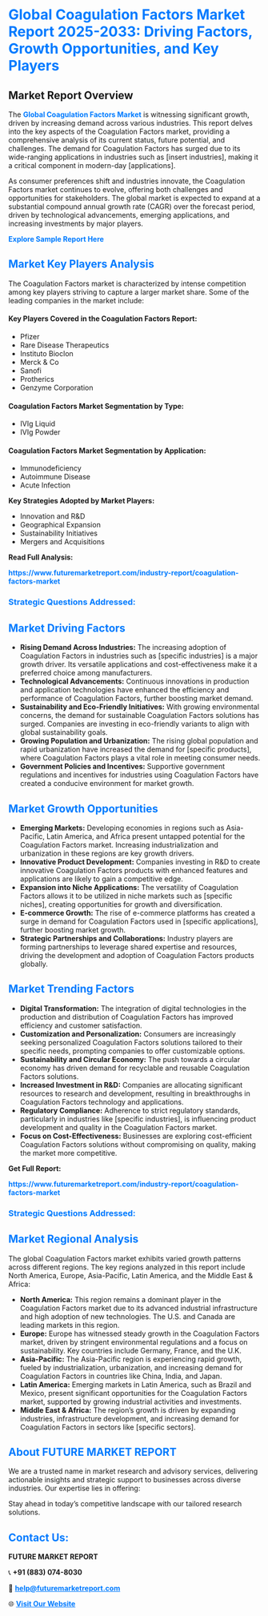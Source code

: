 <h1 style="color: #007BFF;">Global Coagulation Factors Market Report 2025-2033: Driving Factors, Growth Opportunities, and Key Players</h1>

<section id="overview">
<h2>Market Report Overview</h2>
<p>The <a href="https://www.futuremarketreport.com/industry-report/coagulation-factors-market" style="color: #007BFF; text-decoration: none;"><strong>Global Coagulation Factors Market</strong></a> is witnessing significant growth, driven by increasing demand across various industries. This report delves into the key aspects of the Coagulation Factors market, providing a comprehensive analysis of its current status, future potential, and challenges. The demand for Coagulation Factors has surged due to its wide-ranging applications in industries such as [insert industries], making it a critical component in modern-day [applications].</p>
<p>As consumer preferences shift and industries innovate, the Coagulation Factors market continues to evolve, offering both challenges and opportunities for stakeholders. The global market is expected to expand at a substantial compound annual growth rate (CAGR) over the forecast period, driven by technological advancements, emerging applications, and increasing investments by major players.</p>
</section>

<section id="overview">
<p><a href="https://www.futuremarketreport.com/request-sample/reportId=33335" style="color: #007BFF; text-decoration: none;"><strong>Explore Sample Report Here</strong></a></p>
</section>

<section id="key-players">
<h2 style="color: #007BFF;">Market Key Players Analysis</h2>
<p>The Coagulation Factors market is characterized by intense competition among key players striving to capture a larger market share. Some of the leading companies in the market include:</p>
<h4>Key Players Covered in the Coagulation Factors Report:</h4>
<ul><li>Pfizer</li><li>Rare Disease Therapeutics</li><li>Instituto Bioclon</li><li>Merck &amp; Co</li><li>Sanofi</li><li>Protherics</li><li>Genzyme Corporation</li></ul>
<h4>Coagulation Factors Market Segmentation by Type:</h4>
<ul><li>IVIg Liquid</li><li>IVIg Powder</li></ul>

<h4>Coagulation Factors Market Segmentation by Application:</h4>
<ul><li>Immunodeficiency</li><li>Autoimmune Disease</li><li>Acute Infection</li></ul>
<p><strong>Key Strategies Adopted by Market Players:</strong></p>
<ul>
<li>Innovation and R&D</li>
<li>Geographical Expansion</li>
<li>Sustainability Initiatives</li>
<li>Mergers and Acquisitions</li>
</ul>
</section>

<section>
<p><strong>Read Full Analysis: </strong></p><a href="https://www.futuremarketreport.com/industry-report/coagulation-factors-market" style="color: #007BFF; text-decoration: none;"><strong>https://www.futuremarketreport.com/industry-report/coagulation-factors-market</strong></a>
<h3 style="color: #007BFF;">Strategic Questions Addressed:</h3>
</section>

<section id="driving-factors">
<h2 style="color: #007BFF;">Market Driving Factors</h2>
<ul>
<li><strong>Rising Demand Across Industries:</strong> The increasing adoption of Coagulation Factors in industries such as [specific industries] is a major growth driver. Its versatile applications and cost-effectiveness make it a preferred choice among manufacturers.</li>
<li><strong>Technological Advancements:</strong> Continuous innovations in production and application technologies have enhanced the efficiency and performance of Coagulation Factors, further boosting market demand.</li>
<li><strong>Sustainability and Eco-Friendly Initiatives:</strong> With growing environmental concerns, the demand for sustainable Coagulation Factors solutions has surged. Companies are investing in eco-friendly variants to align with global sustainability goals.</li>
<li><strong>Growing Population and Urbanization:</strong> The rising global population and rapid urbanization have increased the demand for [specific products], where Coagulation Factors plays a vital role in meeting consumer needs.</li>
<li><strong>Government Policies and Incentives:</strong> Supportive government regulations and incentives for industries using Coagulation Factors have created a conducive environment for market growth.</li>
</ul>
</section>

<section id="growth-opportunities">
<h2 style="color: #007BFF;">Market Growth Opportunities</h2>
<ul>
<li><strong>Emerging Markets:</strong> Developing economies in regions such as Asia-Pacific, Latin America, and Africa present untapped potential for the Coagulation Factors market. Increasing industrialization and urbanization in these regions are key growth drivers.</li>
<li><strong>Innovative Product Development:</strong> Companies investing in R&D to create innovative Coagulation Factors products with enhanced features and applications are likely to gain a competitive edge.</li>
<li><strong>Expansion into Niche Applications:</strong> The versatility of Coagulation Factors allows it to be utilized in niche markets such as [specific niches], creating opportunities for growth and diversification.</li>
<li><strong>E-commerce Growth:</strong> The rise of e-commerce platforms has created a surge in demand for Coagulation Factors used in [specific applications], further boosting market growth.</li>
<li><strong>Strategic Partnerships and Collaborations:</strong> Industry players are forming partnerships to leverage shared expertise and resources, driving the development and adoption of Coagulation Factors products globally.</li>
</ul>
</section>

<section id="trending-factors">
<h2 style="color: #007BFF;">Market Trending Factors</h2>
<ul>
<li><strong>Digital Transformation:</strong> The integration of digital technologies in the production and distribution of Coagulation Factors has improved efficiency and customer satisfaction.</li>
<li><strong>Customization and Personalization:</strong> Consumers are increasingly seeking personalized Coagulation Factors solutions tailored to their specific needs, prompting companies to offer customizable options.</li>
<li><strong>Sustainability and Circular Economy:</strong> The push towards a circular economy has driven demand for recyclable and reusable Coagulation Factors solutions.</li>
<li><strong>Increased Investment in R&D:</strong> Companies are allocating significant resources to research and development, resulting in breakthroughs in Coagulation Factors technology and applications.</li>
<li><strong>Regulatory Compliance:</strong> Adherence to strict regulatory standards, particularly in industries like [specific industries], is influencing product development and quality in the Coagulation Factors market.</li>
<li><strong>Focus on Cost-Effectiveness:</strong> Businesses are exploring cost-efficient Coagulation Factors solutions without compromising on quality, making the market more competitive.</li>
</ul>
</section>

<section>
<p><strong>Get Full Report: </strong></p><a href="https://www.futuremarketreport.com/industry-report/coagulation-factors-market" style="color: #007BFF; text-decoration: none;"><strong>https://www.futuremarketreport.com/industry-report/coagulation-factors-market</strong></a>
<h3 style="color: #007BFF;">Strategic Questions Addressed:</h3>
</section>


<section id="regional-analysis">
<h2 style="color: #007BFF;">Market Regional Analysis</h2>
<p>The global Coagulation Factors market exhibits varied growth patterns across different regions. The key regions analyzed in this report include North America, Europe, Asia-Pacific, Latin America, and the Middle East & Africa:</p>
<ul>
<li><strong>North America:</strong> This region remains a dominant player in the Coagulation Factors market due to its advanced industrial infrastructure and high adoption of new technologies. The U.S. and Canada are leading markets in this region.</li>
<li><strong>Europe:</strong> Europe has witnessed steady growth in the Coagulation Factors market, driven by stringent environmental regulations and a focus on sustainability. Key countries include Germany, France, and the U.K.</li>
<li><strong>Asia-Pacific:</strong> The Asia-Pacific region is experiencing rapid growth, fueled by industrialization, urbanization, and increasing demand for Coagulation Factors in countries like China, India, and Japan.</li>
<li><strong>Latin America:</strong> Emerging markets in Latin America, such as Brazil and Mexico, present significant opportunities for the Coagulation Factors market, supported by growing industrial activities and investments.</li>
<li><strong>Middle East & Africa:</strong> The region’s growth is driven by expanding industries, infrastructure development, and increasing demand for Coagulation Factors in sectors like [specific sectors].</li>
</ul>
</section>

<footer>
<h2 style="color: #007BFF;">About FUTURE MARKET REPORT</h2>
<p>We are a trusted name in market research and advisory services, delivering actionable insights and strategic support to businesses across diverse industries. Our expertise lies in offering:</p>

<p>Stay ahead in today’s competitive landscape with our tailored research solutions.</p>

<h2 style="color: #007BFF;">Contact Us:</h2>
<p><strong>FUTURE MARKET REPORT</strong></p>
<p>📞 <strong>+91 (883) 074-8030</strong></p>
<p>📧 <strong><a href="mailto:help@futuremarketreport.com" style="color: #007BFF;">help@futuremarketreport.com</a></strong></p>
<p>🌐 <strong><a href="https://www.futuremarketreport.com/" style="color: #007BFF;">Visit Our Website</a></strong></p>
</footer>